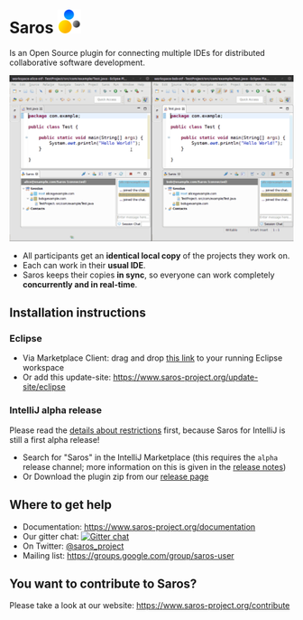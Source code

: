 # Saros <img src="docs/assets/images/logo/saros-logo-100x100.png" alt="drawing" height="42pt"/>  

Is an Open Source plugin for connecting multiple IDEs for distributed collaborative software development.

![saros animation](docs/assets/images/animation/this_is_saros.gif)

* All participants get an **identical local copy** of the projects they work on.
* Each can work in their **usual IDE**.
* Saros keeps their copies **in sync**, so everyone can work completely **concurrently and in real-time**.

## Installation instructions
### Eclipse
- Via Marketplace Client: drag and drop [this link](http://marketplace.eclipse.org/marketplace-client-intro?mpc_install=856887 "Drag to your running Eclipse* workspace. *Requires Eclipse Marketplace Client") to your running Eclipse workspace
- Or add this update-site: https://www.saros-project.org/update-site/eclipse

### IntelliJ alpha release
Please read the [details about restrictions](https://www.saros-project.org/releases/saros-i_0.1.0.html) first, because Saros for IntelliJ is still a first alpha release!

- Search for "Saros" in the IntelliJ Marketplace (this requires the `alpha` release channel; more information on this is given in the [release notes](https://www.saros-project.org/releases/saros-i_0.1.0.html#installation))
- Or Download the plugin zip from our [release page](https://github.com/saros-project/saros/releases)

## Where to get help

- Documentation: https://www.saros-project.org/documentation
- Our gitter chat: [![Gitter chat](https://badges.gitter.im/saros-project/user.png)](https://gitter.im/saros-project/saros/user)
- On Twitter: [@saros_project](https://twitter.com/saros_project)
- Mailing list: https://groups.google.com/group/saros-user

## You want to contribute to Saros?

Please take a look at our website: https://www.saros-project.org/contribute


